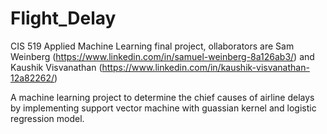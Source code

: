 # Flight_Delay
CIS 519 Applied Machine Learning final project, ollaborators are Sam Weinberg (https://www.linkedin.com/in/samuel-weinberg-8a126ab3/) and Kaushik Visvanathan (https://www.linkedin.com/in/kaushik-visvanathan-12a82262/)

A machine learning project to determine the chief causes of airline delays by implementing support vector machine with guassian kernel and logistic regression model.

